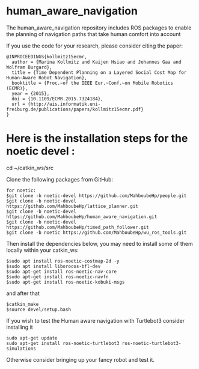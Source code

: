 # human_aware_navigation
The human_aware_navigation repository includes ROS packages to enable the planning of navigation paths that take human comfort into account 

If you use the code for your research, please consider citing the paper:

```
@INPROCEEDINGS{kollmitz15ecmr,
  author = {Marina Kollmitz and Kaijen Hsiao and Johannes Gaa and Wolfram Burgard},
  title = {Time Dependent Planning on a Layered Social Cost Map for Human-Aware Robot Navigation},
  booktitle = {Proc.~of the IEEE Eur.~Conf.~on Mobile Robotics (ECMR)},
  year = {2015},
  doi = {10.1109/ECMR.2015.7324184},
  url = {http://ais.informatik.uni-freiburg.de/publications/papers/kollmitz15ecmr.pdf}
}
```

# Here is the installation steps for the noetic devel :

cd ~/catkin_ws/src

Clone the following packages from GitHub:
```
for noetic: 
$git clone -b noetic-devel https://github.com/MahboubeHp/people.git
$git clone -b noetic-devel https://github.com/MahboubeHp/lattice_planner.git
$git clone -b noetic-devel https://github.com/MahboubeHp/human_aware_navigation.git
$git clone -b noetic-devel https://github.com/MahboubeHp/timed_path_follower.git
$git clone -b noetic https://github.com/MahboubeHp/wu_ros_tools.git
```

Then install the dependencies below, you may need to install some of them locally within your catkin_ws:
```
$sudo apt install ros-noetic-costmap-2d -y
$sudo apt install liborocos-bfl-dev
$sudo apt-get install ros-noetic-nav-core
$sudo apt-get install ros-noetic-navfn
$sudo apt-get install ros-noetic-kobuki-msgs
```
and after that 
```
$catkin_make
$source devel/setup.bash
```
If you wish to test the Human aware navigation with Turtlebot3 consider installing it 
```
sudo apt-get update
sudo apt-get install ros-noetic-turtlebot3 ros-noetic-turtlebot3-simulations

```
Otherwise consider bringing up your fancy robot and test it.
